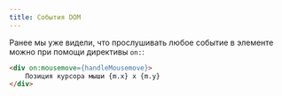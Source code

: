 ```yaml
---
title: События DOM
---
```


Ранее мы уже видели, что прослушивать любое событие в элементе можно при помощи директивы `on:`:
```html
<div on:mousemove={handleMousemove}>
	Позиция курсора мыши {m.x} x {m.y}
</div>
```